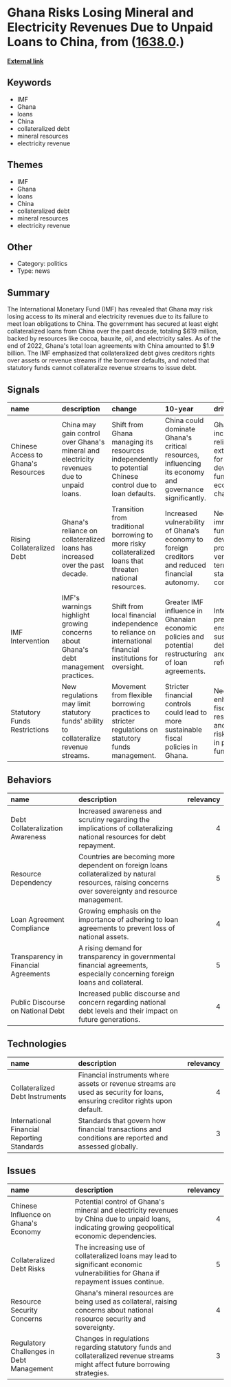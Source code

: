 # __Ghana Risks Losing Mineral and Electricity Revenues Due to Unpaid Loans to China__, from ([1638.0](https://kghosh.substack.com/p/1638.0).)

__[External link](https://www.ghanaweb.com/GhanaHomePage/NewsArchive/China-likely-to-seize-Ghana-s-mineral-and-electricity-revenue-due-to-govt-s-failure-to-repay-loans-IMF-1772450)__



## Keywords

* IMF
* Ghana
* loans
* China
* collateralized debt
* mineral resources
* electricity revenue

## Themes

* IMF
* Ghana
* loans
* China
* collateralized debt
* mineral resources
* electricity revenue

## Other

* Category: politics
* Type: news

## Summary

The International Monetary Fund (IMF) has revealed that Ghana may risk losing access to its mineral and electricity revenues due to its failure to meet loan obligations to China. The government has secured at least eight collateralized loans from China over the past decade, totaling $619 million, backed by resources like cocoa, bauxite, oil, and electricity sales. As of the end of 2022, Ghana's total loan agreements with China amounted to $1.9 billion. The IMF emphasized that collateralized debt gives creditors rights over assets or revenue streams if the borrower defaults, and noted that statutory funds cannot collateralize revenue streams to issue debt.

## Signals

| name                                | description                                                                               | change                                                                                                     | 10-year                                                                                                | driving-force                                                                                           |   relevancy |
|:------------------------------------|:------------------------------------------------------------------------------------------|:-----------------------------------------------------------------------------------------------------------|:-------------------------------------------------------------------------------------------------------|:--------------------------------------------------------------------------------------------------------|------------:|
| Chinese Access to Ghana's Resources | China may gain control over Ghana's mineral and electricity revenues due to unpaid loans. | Shift from Ghana managing its resources independently to potential Chinese control due to loan defaults.   | China could dominate Ghana's critical resources, influencing its economy and governance significantly. | Ghana's increasing reliance on external loans for development funding amidst economic challenges.       |           4 |
| Rising Collateralized Debt          | Ghana's reliance on collateralized loans has increased over the past decade.              | Transition from traditional borrowing to more risky collateralized loans that threaten national resources. | Increased vulnerability of Ghana’s economy to foreign creditors and reduced financial autonomy.        | Need for immediate funding for development projects versus long-term economic stability considerations. |           5 |
| IMF Intervention                    | IMF's warnings highlight growing concerns about Ghana's debt management practices.        | Shift from local financial independence to reliance on international financial institutions for oversight. | Greater IMF influence in Ghanaian economic policies and potential restructuring of loan agreements.    | International pressure to ensure sustainable debt practices and economic reforms.                       |           4 |
| Statutory Funds Restrictions        | New regulations may limit statutory funds' ability to collateralize revenue streams.      | Movement from flexible borrowing practices to stricter regulations on statutory funds management.          | Stricter financial controls could lead to more sustainable fiscal policies in Ghana.                   | Need for enhanced fiscal responsibility and reduced risk of default in public funding.                  |           3 |

## Behaviors

| name                                 | description                                                                                                                                            |   relevancy |
|:-------------------------------------|:-------------------------------------------------------------------------------------------------------------------------------------------------------|------------:|
| Debt Collateralization Awareness     | Increased awareness and scrutiny regarding the implications of collateralizing national resources for debt repayment.                                  |           4 |
| Resource Dependency                  | Countries are becoming more dependent on foreign loans collateralized by natural resources, raising concerns over sovereignty and resource management. |           5 |
| Loan Agreement Compliance            | Growing emphasis on the importance of adhering to loan agreements to prevent loss of national assets.                                                  |           4 |
| Transparency in Financial Agreements | A rising demand for transparency in governmental financial agreements, especially concerning foreign loans and collateral.                             |           5 |
| Public Discourse on National Debt    | Increased public discourse and concern regarding national debt levels and their impact on future generations.                                          |           4 |

## Technologies

| name                                        | description                                                                                                                  |   relevancy |
|:--------------------------------------------|:-----------------------------------------------------------------------------------------------------------------------------|------------:|
| Collateralized Debt Instruments             | Financial instruments where assets or revenue streams are used as security for loans, ensuring creditor rights upon default. |           4 |
| International Financial Reporting Standards | Standards that govern how financial transactions and conditions are reported and assessed globally.                          |           3 |

## Issues

| name                                     | description                                                                                                                                        |   relevancy |
|:-----------------------------------------|:---------------------------------------------------------------------------------------------------------------------------------------------------|------------:|
| Chinese Influence on Ghana's Economy     | Potential control of Ghana's mineral and electricity revenues by China due to unpaid loans, indicating growing geopolitical economic dependencies. |           4 |
| Collateralized Debt Risks                | The increasing use of collateralized loans may lead to significant economic vulnerabilities for Ghana if repayment issues continue.                |           5 |
| Resource Security Concerns               | Ghana's mineral resources are being used as collateral, raising concerns about national resource security and sovereignty.                         |           4 |
| Regulatory Challenges in Debt Management | Changes in regulations regarding statutory funds and collateralized revenue streams might affect future borrowing strategies.                      |           3 |